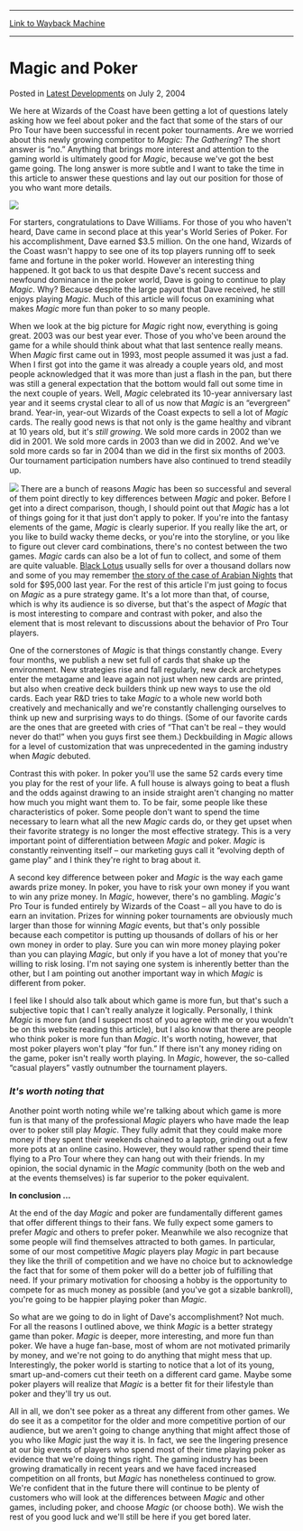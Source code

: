 
---
[Link to Wayback Machine](https://web.archive.org/web/20151003021002/http://magic.wizards.com/en/articles/archive/latest-developments/magic-and-poker-2004-07-02)

[_metadata_:description]:- "We here at Wizards of the Coast have been getting a lot of questions lately asking how we feel about poker and the fact that some of the stars of our Pro Tour have been successful in recent poker tournaments. Are we worried about this newly growing competitor to Magic: The Gathering? The short answer is “no.” Anything that brings more interest and attention to the gaming world is ultimately good for Magic, because we've got the best game going."
[_metadata_:generator]:- "Drupal 7 (http://drupal.org)"
[_metadata_:node]:- "288661"
[_metadata_:publish_date]:- "2004-07-02"
[_metadata_:source]:- "div-main-content"
[_metadata_:title]:- "Magic and Poker"
[_metadata_:wayback_capture_timestamp]:- "2015-10-03 02:10:02"
[_metadata_:wayback_raw_url]:- "https://web.archive.org/web/20151003021002id_/http://magic.wizards.com/en/articles/archive/latest-developments/magic-and-poker-2004-07-02"
[_metadata_:wayback_url]:- "http://magic.wizards.com/en/articles/archive/latest-developments/magic-and-poker-2004-07-02"
---


Magic and Poker
===============



 Posted in [Latest Developments](/en/articles/columns/latest-developments-archive)
 on July 2, 2004 









We here at Wizards of the Coast have been getting a lot of questions lately asking how we feel about poker and the fact that some of the stars of our Pro Tour have been successful in recent poker tournaments. Are we worried about this newly growing competitor to *Magic: The Gathering*? The short answer is “no.” Anything that brings more interest and attention to the gaming world is ultimately good for *Magic*, because we've got the best game going. The long answer is more subtle and I want to take the time in this article to answer these questions and lay out our position for those of you who want more details.


![](https://media.wizards.com/legacy/sideboard/images/pttok01/910.jpg)  

For starters, congratulations to Dave Williams. For those of you who haven't heard, Dave came in second place at this year's World Series of Poker. For his accomplishment, Dave earned $3.5 million. On the one hand, Wizards of the Coast wasn't happy to see one of its top players running off to seek fame and fortune in the poker world. However an interesting thing happened. It got back to us that despite Dave's recent success and newfound dominance in the poker world, Dave is going to continue to play *Magic*. Why? Because despite the large payout that Dave received, he still enjoys playing *Magic*. Much of this article will focus on examining what makes *Magic* more fun than poker to so many people.



When we look at the big picture for *Magic* right now, everything is going great. 2003 was our best year ever. Those of you who've been around the game for a while should think about what that last sentence really means. When *Magic* first came out in 1993, most people assumed it was just a fad. When I first got into the game it was already a couple years old, and most people acknowledged that it was more than just a flash in the pan, but there was still a general expectation that the bottom would fall out some time in the next couple of years. Well, *Magic* celebrated its 10-year anniversary last year and it seems crystal clear to all of us now that *Magic* is an “evergreen” brand. Year-in, year-out Wizards of the Coast expects to sell a lot of *Magic* cards. The really good news is that not only is the game healthy and vibrant at 10 years old, but it's *still growing*. We sold more cards in 2002 than we did in 2001. We sold more cards in 2003 than we did in 2002. And we've sold more cards so far in 2004 than we did in the first six months of 2003. Our tournament participation numbers have also continued to trend steadily up.



![](http://media.wizards.com/legacy/global/images/magic_expansion_arabiannights_productShot_en.jpg)
There are a bunch of reasons *Magic* has been so successful and several of them point directly to key differences between *Magic* and poker. Before I get into a direct comparison, though, I should point out that *Magic* has a lot of things going for it that just don't apply to poker. If you're into the fantasy elements of the game, *Magic* is clearly superior. If you really like the art, or you like to build wacky theme decks, or you're into the storyline, or you like to figure out clever card combinations, there's no contest between the two games. *Magic* cards can also be a lot of fun to collect, and some of them are quite valuable. [Black Lotus](http://gatherer.wizards.com/Pages/Card/Details.aspx?name=Black+Lotus) usually sells for over a thousand dollars now and some of you may remember [the story of the case of Arabian Nights](http://archive.wizards.com/Magic/Magazine/Article.aspx?x=mtgcom/daily/rb102) that sold for $95,000 last year. For the rest of this article I'm just going to focus on *Magic* as a pure strategy game. It's a lot more than that, of course, which is why its audience is so diverse, but that's the aspect of *Magic* that is most interesting to compare and contrast with poker, and also the element that is most relevant to discussions about the behavior of Pro Tour players.



One of the cornerstones of *Magic* is that things constantly change. Every four months, we publish a new set full of cards that shake up the environment. New strategies rise and fall regularly, new deck archetypes enter the metagame and leave again not just when new cards are printed, but also when creative deck builders think up new ways to use the old cards. Each year R&D tries to take *Magic* to a whole new world both creatively and mechanically and we're constantly challenging ourselves to think up new and surprising ways to do things. (Some of our favorite cards are the ones that are greeted with cries of “That can't be real – they would never do that!” when you guys first see them.) Deckbuilding in *Magic* allows for a level of customization that was unprecedented in the gaming industry when *Magic* debuted.


Contrast this with poker. In poker you'll use the same 52 cards every time you play for the rest of your life. A full house is always going to beat a flush and the odds against drawing to an inside straight aren't changing no matter how much you might want them to. To be fair, some people like these characteristics of poker. Some people don't want to spend the time necessary to learn what all the new *Magic* cards do, or they get upset when their favorite strategy is no longer the most effective strategy. This is a very important point of differentiation between *Magic* and poker. *Magic* is constantly reinventing itself – our marketing guys call it “evolving depth of game play” and I think they're right to brag about it.


A second key difference between poker and *Magic* is the way each game awards prize money. In poker, you have to risk your own money if you want to win any prize money. In *Magic*, however, there's no gambling. *Magic's* Pro Tour is funded entirely by Wizards of the Coast – all you have to do is earn an invitation. Prizes for winning poker tournaments are obviously much larger than those for winning *Magic* events, but that's only possible because each competitor is putting up thousands of dollars of his or her own money in order to play. Sure you can win more money playing poker than you can playing *Magic*, but only if you have a lot of money that you're willing to risk losing. I'm not saying one system is inherently better than the other, but I am pointing out another important way in which *Magic* is different from poker.


I feel like I should also talk about which game is more fun, but that's such a subjective topic that I can't really analyze it logically. Personally, I think *Magic* is more fun (and I suspect most of you agree with me or you wouldn't be on this website reading this article), but I also know that there are people who think poker is more fun than *Magic*. It's worth noting, however, that most poker players won't play “for fun.” If there isn't any money riding on the game, poker isn't really worth playing. In *Magic*, however, the so-called “casual players” vastly outnumber the tournament players.



### *It's worth noting that*



Another point worth noting while we're talking about which game is more fun is that many of the professional *Magic* players who have made the leap over to poker still play *Magic*. They fully admit that they could make more money if they spent their weekends chained to a laptop, grinding out a few more pots at an online casino. However, they would rather spend their time flying to a Pro Tour where they can hang out with their friends. In my opinion, the social dynamic in the *Magic* community (both on the web and at the events themselves) is far superior to the poker equivalent.


**In conclusion …**


At the end of the day *Magic* and poker are fundamentally different games that offer different things to their fans. We fully expect some gamers to prefer *Magic* and others to prefer poker. Meanwhile we also recognize that some people will find themselves attracted to both games. In particular, some of our most competitive *Magic* players play *Magic* in part because they like the thrill of competition and we have no choice but to acknowledge the fact that for some of them poker will do a better job of fulfilling that need. If your primary motivation for choosing a hobby is the opportunity to compete for as much money as possible (and you've got a sizable bankroll), you're going to be happier playing poker than *Magic*.


So what are we going to do in light of Dave's accomplishment? Not much. For all the reasons I outlined above, we think *Magic* is a better strategy game than poker. *Magic* is deeper, more interesting, and more fun than poker. We have a huge fan-base, most of whom are not motivated primarily by money, and we're not going to do anything that might mess that up. Interestingly, the poker world is starting to notice that a lot of its young, smart up-and-comers cut their teeth on a different card game. Maybe some poker players will realize that *Magic* is a better fit for their lifestyle than poker and they'll try us out.


All in all, we don't see poker as a threat any different from other games. We do see it as a competitor for the older and more competitive portion of our audience, but we aren't going to change anything that might affect those of you who like *Magic* just the way it is. In fact, we see the lingering presence at our big events of players who spend most of their time playing poker as evidence that we're doing things right. The gaming industry has been growing dramatically in recent years and we have faced increased competition on all fronts, but *Magic* has nonetheless continued to grow. We're confident that in the future there will continue to be plenty of customers who will look at the differences between *Magic* and other games, including poker, and choose *Magic* (or choose both). We wish the rest of you good luck and we'll still be here if you get bored later.







